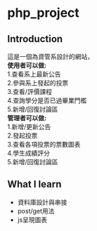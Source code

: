 # php_project
## Introduction
這是一個為資管系設計的網站，  
**使用者可以做:**  
1.查看系上最新公告  
2.參與系上發起的投票  
3.查看/評價課程  
4.查詢學分是否已過畢業門檻  
5.新增/回復討論區  
**管理者可以做:**  
1.新增/更新公告  
2.發起投票  
3.查看各項投票的票數圖表  
4.學生成績評分  
5.新增/回復討論區  
## What I learn
- 資料庫設計與串接
- post/get用法
- js呈現圖表
